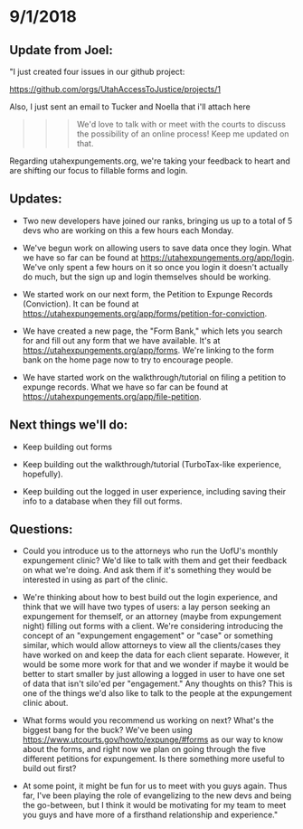 # 9/1/2018

## Update from Joel:
"I just created four issues in our github project:

https://github.com/orgs/UtahAccessToJustice/projects/1

Also, I just sent an email to Tucker and Noella that i'll attach here
>>>We'd love to talk with or meet with the courts to discuss the possibility of an online process! Keep me updated on that.

Regarding utahexpungements.org, we're taking your feedback to heart and are shifting our focus to fillable forms and login.

## Updates:

- Two new developers have joined our ranks, bringing us up to a total of 5 devs who are working on this a few hours each Monday.

- We've begun work on allowing users to save data once they login. What we have so far can be found at https://utahexpungements.org/app/login. We've only spent a few hours on it so once you login it doesn't actually do much, but the sign up and login themselves should be working.

- We started work on our next form, the Petition to Expunge Records (Conviction). It can be found at https://utahexpungements.org/app/forms/petition-for-conviction.

- We have created a new page, the "Form Bank," which lets you search for and fill out any form that we have available. It's at https://utahexpungements.org/app/forms. We're linking to the form bank on the home page now to try to encourage people.

- We have started work on the walkthrough/tutorial on filing a petition to expunge records.  What we have so far can be found at https://utahexpungements.org/app/file-petition.

## Next things we'll do:

- Keep building out forms

- Keep building out the walkthrough/tutorial (TurboTax-like experience, hopefully).

- Keep building out the logged in user experience, including saving their info to a database when they fill out forms.

## Questions:

- Could you introduce us to the attorneys who run the UofU's monthly expungement clinic? We'd like to talk with them and get their feedback on what we're doing. And ask them if it's something they would be interested in using as part of the clinic.

- We're thinking about how to best build out the login experience, and think that we will have two types of users: a lay person seeking an expungement for themself, or an attorney (maybe from expungement night) filling out forms with a client. We're considering introducing the concept of an "expungement engagement" or "case" or something similar, which would allow attorneys to view all the clients/cases they have worked on and keep the data for each client separate. However, it would be some more work for that and we wonder if maybe it would be better to start smaller by just allowing a logged in user to have one set of data that isn't silo'ed per "engagement." Any thoughts on this? This is one of the things we'd also like to talk to the people at the expungement clinic about.

- What forms would you recommend us working on next? What's the biggest bang for the buck? We've been using https://www.utcourts.gov/howto/expunge/#forms as our way to know about the forms, and right now we plan on going through the five different petitions for expungement. Is there something more useful to build out first?

- At some point, it might be fun for us to meet with you guys again. Thus far, I've been playing the role of evangelizing to the new devs and being the go-between, but I think it would be motivating for my team to meet you guys and have more of a firsthand relationship and experience."